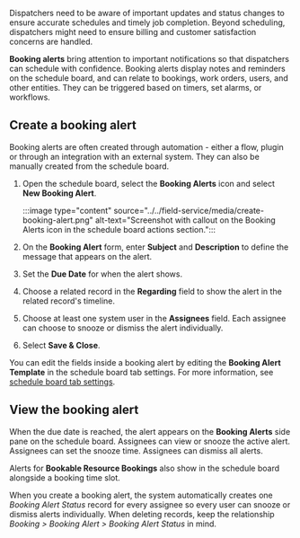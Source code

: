 Dispatchers need to be aware of important updates and status changes to ensure accurate schedules and timely job completion. Beyond scheduling, dispatchers might need to ensure billing and customer satisfaction concerns are handled.

**Booking alerts** bring attention to important notifications so that dispatchers can schedule with confidence. Booking alerts display notes and reminders on the schedule board, and can relate to bookings, work orders, users, and other entities. They can be triggered based on timers, set alarms, or workflows.

## Create a booking alert

Booking alerts are often created through automation - either a flow, plugin or through an integration with an external system. They can also be manually created from the schedule board.

1. Open the schedule board, select the **Booking Alerts** icon and select **New Booking Alert**.

   :::image type="content" source="../../field-service/media/create-booking-alert.png" alt-text="Screenshot with callout on the Booking Alerts icon in the schedule board actions section.":::

1. On the **Booking Alert** form, enter **Subject** and **Description** to define the message that appears on the alert.

1. Set the **Due Date** for when the alert shows.

1. Choose a related record in the **Regarding** field to show the alert in the related record's timeline.

1. Choose at least one system user in the **Assignees** field. Each assignee can choose to snooze or dismiss the alert individually.

1. Select **Save & Close**.

You can edit the fields inside a booking alert by editing the **Booking Alert Template** in the schedule board tab settings. For more information, see [schedule board tab settings](/dynamics365/field-service/schedule-board-tab-settings#other-settings).

## View the booking alert

When the due date is reached, the alert appears on the **Booking Alerts** side pane on the schedule board. Assignees can view or snooze the active alert. Assignees can set the snooze time. Assignees can dismiss all alerts.

Alerts for **Bookable Resource Bookings** also show in the schedule board alongside a booking time slot.

When you create a booking alert, the system automatically creates one *Booking Alert Status* record for every assignee so every user can snooze or dismiss alerts individually. When deleting records, keep the relationship *Booking > Booking Alert > Booking Alert Status* in mind.
